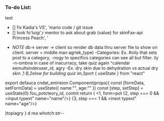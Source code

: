 ### To-do List:
test
- [] fix Kadia's VS', 'mario code / git issue
- [] look fo'luigi',r mentor to ask about grab {value} for skinFax-api
Princess Peach', '
* _NOTE_ db-> server -> client so render db data thru server file to show on client. server = middle man
agriek_type)
  -Categories: Ex. #oily that sets post to a category,
  -nogy to specifics categories can see all but filter.
ily
  -n-ombna
  in case of inacurracy, take quiz again
  ^calendar eemultsinderuser_id, agry
  -Ex. dry skin due to dehydration vs actual dry skin
,1
  _B,2elow for building quiz_
  im,3port { useState } from "react"

export defauca cndat_entrieion Component(props){
const [formData, setFormData] = useState({
name:"",
age:""
})
const [step, setStep] = useState(0)
fou_potcteory_id, contnt
return (
<1, form>pot
{2, step === 0 && <input typext" name="name"/>}
{3, step === 1 && <inext typext" name="age"/>}
</form>
)topiagry
}
d rea whotch:str--